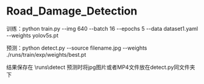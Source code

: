 # Road_Damage_Detection

训练：python train.py --img 640 --batch 16 --epochs 5 --data dataset1.yaml --weights yolov5s.pt

预测：python detect.py --source filename.jpg --weights ./runs/train/exp/weights/best.pt

结果保存在
\runs\detect  预测时将jpg图片或者MP4文件放在detect.py同文件夹下
